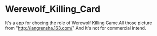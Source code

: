 # Werewolf_Killing_Card

It's a app for chocing the role of Werewolf Killing Game.All those picture from "http://langrensha.163.com/" And It's
not for commercial intend.
